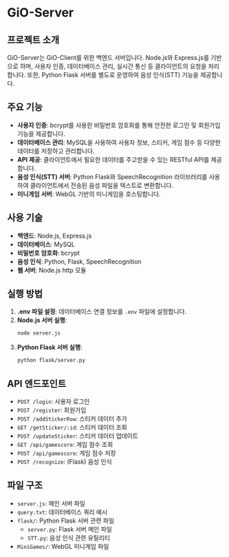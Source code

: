 # GiO-Server

## 프로젝트 소개

GiO-Server는 GiO-Client를 위한 백엔드 서버입니다. Node.js와 Express.js를 기반으로 하며, 사용자 인증, 데이터베이스 관리, 실시간 통신 등 클라이언트의 요청을 처리합니다. 또한, Python Flask 서버를 별도로 운영하여 음성 인식(STT) 기능을 제공합니다.

## 주요 기능

- **사용자 인증**: bcrypt를 사용한 비밀번호 암호화를 통해 안전한 로그인 및 회원가입 기능을 제공합니다.
- **데이터베이스 관리**: MySQL을 사용하여 사용자 정보, 스티커, 게임 점수 등 다양한 데이터를 저장하고 관리합니다.
- **API 제공**: 클라이언트에서 필요한 데이터를 주고받을 수 있는 RESTful API를 제공합니다.
- **음성 인식(STT) 서버**: Python Flask와 SpeechRecognition 라이브러리를 사용하여 클라이언트에서 전송된 음성 파일을 텍스트로 변환합니다.
- **미니게임 서버**: WebGL 기반의 미니게임을 호스팅합니다.

## 사용 기술

- **백엔드**: Node.js, Express.js
- **데이터베이스**: MySQL
- **비밀번호 암호화**: bcrypt
- **음성 인식**: Python, Flask, SpeechRecognition
- **웹 서버**: Node.js http 모듈

## 실행 방법

1.  **.env 파일 설정**: 데이터베이스 연결 정보를 `.env` 파일에 설정합니다.
2.  **Node.js 서버 실행**:
    ```bash
    node server.js
    ```
3.  **Python Flask 서버 실행**:
    ```bash
    python flask/server.py
    ```

## API 엔드포인트

- `POST /login`: 사용자 로그인
- `POST /register`: 회원가입
- `POST /addStickerRow`: 스티커 데이터 추가
- `GET /getSticker/:id`: 스티커 데이터 조회
- `POST /updateSticker`: 스티커 데이터 업데이트
- `GET /api/gamescore`: 게임 점수 조회
- `POST /api/gamescore`: 게임 점수 저장
- `POST /recognize`: (Flask) 음성 인식

## 파일 구조

- `server.js`: 메인 서버 파일
- `query.txt`: 데이터베이스 쿼리 예시
- `flask/`: Python Flask 서버 관련 파일
    - `server.py`: Flask 서버 메인 파일
    - `STT.py`: 음성 인식 관련 유틸리티
- `MiniGames/`: WebGL 미니게임 파일